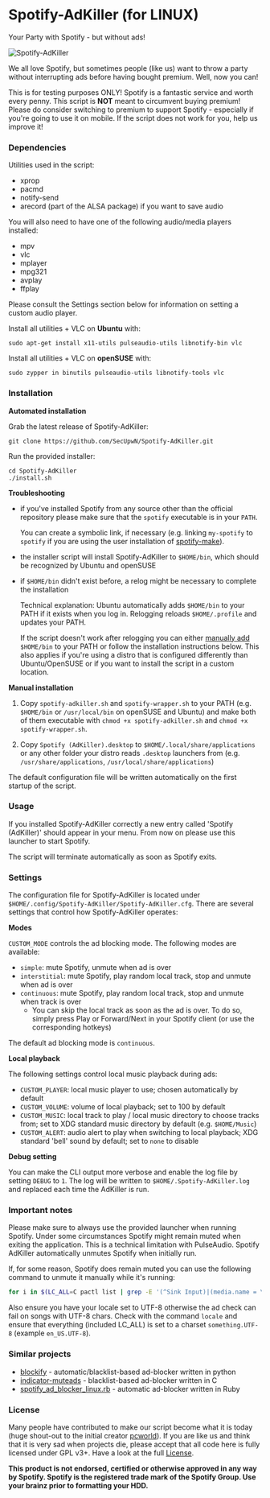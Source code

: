 # Spotify-AdKiller (for LINUX)

Your Party with Spotify - but without ads!

![Spotify-AdKiller](http://fs1.d-h.st/view/vJJ/00134/Spotify-AdKiller.png)

We all love Spotify, but sometimes people (like us) want to throw a party without interrupting ads before having bought premium. Well, now you can!

This is for testing purposes ONLY! Spotify is a fantastic service and worth every penny. This script is **NOT** meant to circumvent buying premium! Please do consider switching to premium to support Spotify - especially if you're going to use it on mobile. If the script does not work for you, help us improve it!

### Dependencies

Utilities used in the script:

  - xprop
  - pacmd
  - notify-send
  - arecord (part of the ALSA package) if you want to save audio

You will also need to have one of the following audio/media players installed:

  - mpv
  - vlc
  - mplayer
  - mpg321
  - avplay
  - ffplay

Please consult the Settings section below for information on setting a custom audio player.

Install all utilities + VLC on **Ubuntu** with:

    sudo apt-get install x11-utils pulseaudio-utils libnotify-bin vlc

Install all utilities + VLC on **openSUSE** with:

    sudo zypper in binutils pulseaudio-utils libnotify-tools vlc

### Installation

**Automated installation**

Grab the latest release of Spotify-AdKiller:

    git clone https://github.com/SecUpwN/Spotify-AdKiller.git

Run the provided installer:

    cd Spotify-AdKiller
    ./install.sh

**Troubleshooting**

- if you've installed Spotify from any source other than the official repository please make sure that the `spotify` executable is in your `PATH`.

    You can create a symbolic link, if necessary (e.g. linking `my-spotify` to `spotify` if you are using the user installation of [spotify-make](https://github.com/leamas/spotify-make)).

- the installer script will install Spotify-AdKiller to `$HOME/bin`, which should be recognized by Ubuntu and openSUSE

- if `$HOME/bin` didn't exist before, a relog might be necessary to complete the installation

    Technical explanation: Ubuntu automatically adds `$HOME/bin` to your PATH if it exists when you log in. Relogging reloads `$HOME/.profile` and updates your PATH.

    If the script doesn't work after relogging you can either [manually add](http://askubuntu.com/q/3744) `$HOME/bin` to your PATH or follow the installation instructions below. This also applies if you're using a distro that is configured differently than Ubuntu/OpenSUSE or if you want to install the script in a custom location.

**Manual installation**

1. Copy `spotify-adkiller.sh` and `spotify-wrapper.sh` to your PATH (e.g. `$HOME/bin` or `/usr/local/bin` on openSUSE and Ubuntu) and make both of them executable with `chmod +x spotify-adkiller.sh` and `chmod +x spotify-wrapper.sh`.

2. Copy `Spotify (AdKiller).desktop` to `$HOME/.local/share/applications` or any other folder your distro reads `.desktop` launchers from (e.g. `/usr/share/applications`, `/usr/local/share/applications`)

The default configuration file will be written automatically on the first startup of the script.

### Usage

If you installed Spotify-AdKiller correctly a new entry called 'Spotify (AdKiller)' should appear in your menu. From now on please use this launcher to start Spotify.

The script will terminate automatically as soon as Spotify exits.

### Settings

The configuration file for Spotify-AdKiller is located under `$HOME/.config/Spotify-AdKiller/Spotify-AdKiller.cfg`. There are several settings that control how Spotify-AdKiller operates:

**Modes**

`CUSTOM_MODE` controls the ad blocking mode. The following modes are available:

- `simple`: mute Spotify, unmute when ad is over
- `interstitial`: mute Spotify, play random local track, stop and unmute when ad is over
- `continuous`: mute Spotify, play random local track, stop and unmute when track is over
  - You can skip the local track as soon as the ad is over. To do so, simply press Play or Forward/Next in your Spotify client (or use the corresponding hotkeys)

The default ad blocking mode is `continuous`.

**Local playback**

The following settings control local music playback during ads:

- `CUSTOM_PLAYER`: local music player to use; chosen automatically by default
- `CUSTOM_VOLUME`: volume of local playback; set to 100 by default
- `CUSTOM_MUSIC`: local track to play / local music directory to choose tracks from; set to XDG standard music directory by default (e.g. `$HOME/Music`)
- `CUSTOM_ALERT`: audio alert to play when switching to local playback; XDG standard 'bell' sound by default; set to `none` to disable

**Debug setting**

You can make the CLI output more verbose and enable the log file by setting `DEBUG` to `1`. The log will be written to `$HOME/.Spotify-AdKiller.log` and replaced each time the AdKiller is run.

### Important notes

Please make sure to always use the provided launcher when running Spotify. Under some circumstances Spotify might remain muted when exiting the application. This is a technical limitation with PulseAudio. Spotify AdKiller automatically unmutes Spotify when initially run.

If, for some reason, Spotify does remain muted you can use the following command to unmute it manually while it's running:

```bash
for i in $(LC_ALL=C pactl list | grep -E '(^Sink Input)|(media.name = \"Spotify\"$)' | cut -d \# -f2 | grep -v Spotify); do pactl set-sink-input-mute "$i" no; done
```

Also ensure you have your locale set to UTF-8 otherwise the ad check can fail on songs with UTF-8 chars. Check with the command `locale` and ensure that everything (included LC_ALL) is set to a charset `something.UTF-8` (example `en_US.UTF-8`).


### Similar projects

- [blockify](https://github.com/mikar/blockify) - automatic/blacklist-based ad-blocker written in python
- [indicator-muteads](https://launchpad.net/indicator-muteads) - blacklist-based ad-blocker written in C
- [spotify_ad_blocker_linux.rb](https://github.com/superr4y/hacks/blob/master/spotify/spotify_ad_blocker_linux.rb) - automatic ad-blocker written in Ruby

### License

Many people have contributed to make our script become what it is today (huge shout-out to the initial creator [pcworld](https://github.com/pcworld)). If you are like us and think that it is very sad when projects die, please accept that all code here is fully licensed under GPL v3+. Have a look at the full [License](https://github.com/SecUpwN/Spotify-AdKiller/blob/master/LICENSE).

**This product is not endorsed, certified or otherwise approved in any way by Spotify. Spotify is the registered trade mark of the Spotify Group. Use your brainz prior to formatting your HDD.**
